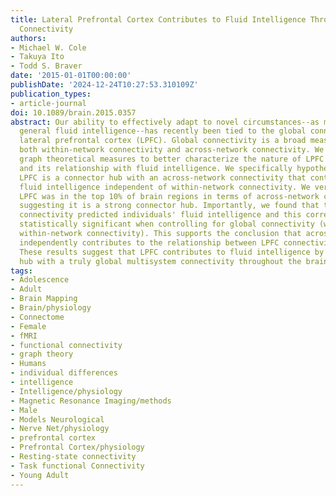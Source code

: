 ```yaml
---
title: Lateral Prefrontal Cortex Contributes to Fluid Intelligence Through Multinetwork
  Connectivity
authors:
- Michael W. Cole
- Takuya Ito
- Todd S. Braver
date: '2015-01-01T00:00:00'
publishDate: '2024-12-24T10:27:53.310109Z'
publication_types:
- article-journal
doi: 10.1089/brain.2015.0357
abstract: Our ability to effectively adapt to novel circumstances--as measured by
  general fluid intelligence--has recently been tied to the global connectivity of
  lateral prefrontal cortex (LPFC). Global connectivity is a broad measure that summarizes
  both within-network connectivity and across-network connectivity. We used additional
  graph theoretical measures to better characterize the nature of LPFC connectivity
  and its relationship with fluid intelligence. We specifically hypothesized that
  LPFC is a connector hub with an across-network connectivity that contributes to
  fluid intelligence independent of within-network connectivity. We verified that
  LPFC was in the top 10% of brain regions in terms of across-network connectivity,
  suggesting it is a strong connector hub. Importantly, we found that the LPFC across-network
  connectivity predicted individuals' fluid intelligence and this correlation remained
  statistically significant when controlling for global connectivity (which includes
  within-network connectivity). This supports the conclusion that across-network connectivity
  independently contributes to the relationship between LPFC connectivity and intelligence.
  These results suggest that LPFC contributes to fluid intelligence by being a connector
  hub with a truly global multisystem connectivity throughout the brain.
tags:
- Adolescence
- Adult
- Brain Mapping
- Brain/physiology
- Connectome
- Female
- fMRI
- functional connectivity
- graph theory
- Humans
- individual differences
- intelligence
- Intelligence/physiology
- Magnetic Resonance Imaging/methods
- Male
- Models Neurological
- Nerve Net/physiology
- prefrontal cortex
- Prefrontal Cortex/physiology
- Resting-state connectivity
- Task functional Connectivity
- Young Adult
---
```

